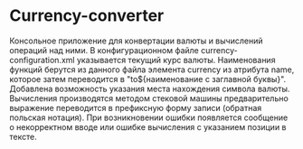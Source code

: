 # Сurrency-converter
Консольное приложение для конвертации валюты и вычислений операций над ними. В конфигурационном файле currency-configuration.xml указывается текущий курс валюты. 
Наименования функций берутся из данного файла элемента currency из атрибута name, которое затем переводится в "to${наименование с заглавной буквы}". Добавлена возможность
указания места нахождения символа валюты. Вычисления производятся методом стековой машины предварительно выражение переводится в префиксную форму записи (обратная польская
нотация). При возникновении ошибки появляется сообщение о некорректном вводе или ошибке вычисления с указанием позиции в тексте.
